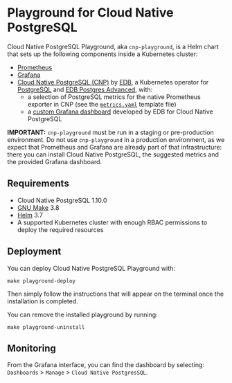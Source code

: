 # Playground for Cloud Native PostgreSQL

Cloud Native PostgreSQL Playground, aka `cnp-playground`, is a Helm chart that
sets up the following components inside a Kubernetes cluster:

- [Prometheus](https://prometheus.io/)
- [Grafana](https://github.com/grafana/grafana)
- [Cloud Native PostgreSQL (CNP)](https://docs.enterprisedb.io/) by [EDB](https://enterprisedb.com/),
  a Kubernetes operator for [PostgreSQL](https://www.postgresql.org/) and
  [EDB Postgres Advanced](https://www.enterprisedb.com/products/edb-postgres-advanced-server-secure-ha-oracle-compatible), with:
    - a selection of PostgreSQL metrics for the native Prometheus exporter in CNP (see the [`metrics.yaml`](charts/cnp-playground/templates/metrics.yaml) template file)
    - a [custom Grafana dashboard](charts/dashboard.json) developed by EDB for Cloud Native PostgreSQL

**IMPORTANT:** `cnp-playground` must be run in a staging or pre-production
environment. Do not use `cnp-playground` in a production environment, as we
expect that Prometheus and Grafana are already part of that infrastructure:
there you can install Cloud Native PostgreSQL, the suggested metrics and the
provided Grafana dashboard.

## Requirements

- Cloud Native PostgreSQL 1.10.0
- [GNU Make](https://www.gnu.org/software/make/) 3.8
- [Helm](https://helm.sh/) 3.7
- A supported Kubernetes cluster with enough RBAC permissions to deploy the required resources

## Deployment

You can deploy Cloud Native PostgreSQL Playground with:

```console
make playground-deploy
```

Then simply follow the instructions that will appear on the terminal once the
installation is completed.

You can remove the installed playground by running:

```console
make playground-uninstall
```

## Monitoring

From the Grafana interface, you can find the dashboard by selecting: `Dashboards` > `Manage` > `Cloud Native PostgresSQL`.

